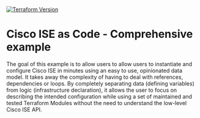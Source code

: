 [![Terraform Version](https://img.shields.io/badge/terraform-%5E1.6-blue)](https://www.terraform.io)

# Cisco ISE as Code - Comprehensive example

The goal of this example is to allow users to allow users to instantiate and configure Cisco ISE in minutes using an easy to use, opinionated data model. It takes away the complexity of having to deal with references, dependencies or loops. By completely separating data (defining variables) from logic (infrastructure declaration), it allows the user to focus on describing the intended configuration while using a set of maintained and tested Terraform Modules without the need to understand the low-level Cisco ISE API.